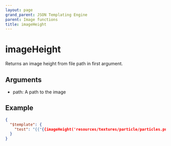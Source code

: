 ```yaml
---
layout: page
grand_parent: JSON Templating Engine
parent: Image functions
title: imageHeight
---
```


# imageHeight

Returns an image height from file path in first argument.

## Arguments

 - path: A path to the image

## Example

```json
{
  "$template": {
    "test": "{{"{{imageHeight('resources/textures/particle/particles.png')"}}}}"
  }
}
```